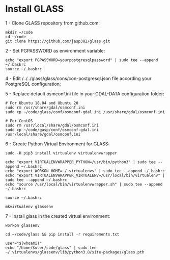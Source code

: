 Install GLASS
====================

1 - Clone GLASS repository from github.com:

	mkdir ~/code
	cd ~/code
	git clone https://github.com/jasp382/glass.git

2 - Set PGPASSWORD as environment variable:

	echo "export PGPASSWORD=yourpostgresqlpassword" | sudo tee --append ~/.bashrc
	source ~/.bashrc

4 - Edit /../../glass/glass/cons/con-postgresql.json file according your PostgreSQL configuration;

5 - Replace default osmconf.ini file in your GDAL-DATA configuration folder:

	# For Ubuntu 18.04 and Ubuntu 20
	sudo rm /usr/share/gdal/osmconf.ini
	sudo cp ~/code/glass/conf/osmconf-gdal.ini /usr/share/gdal/osmconf.ini

	# For CentOS
	sudo rm /usr/local/share/gdal/osmconf.ini
	sudo cp ~/code/gasp/conf/osmconf-gdal.ini /usr/local/share/gdal/osmconf.ini

6 - Create Python Virtual Environment for GLASS:

	sudo -H pip3 install virtualenv virtualenvwrapper

    echo "export VIRTUALENVWRAPPER_PYTHON=/usr/bin/python3" | sudo tee --append ~/.bashrc
    echo "export WORKON_HOME=~/.virtualenvs" | sudo tee --append ~/.bashrc
	echo "export VIRTUALENVWRAPPER_VIRTUALENV=/usr/local/bin/virtualenv" | sudo tee --append ~/.bashrc
    echo "source /usr/local/bin/virtualenvwrapper.sh" | sudo tee --append ~/.bashrc

    source ~/.bashrc

    mkvirtualenv glassenv

7 - Install glass in the created virtual environment:

    workon glassenv

    cd ~/code/glass && pip install -r requirements.txt

    user="$(whoami)"
    echo "/home/$user/code/glass" | sudo tee ~/.virtualenvs/glassenv/lib/python3.8/site-packages/glass.pth
